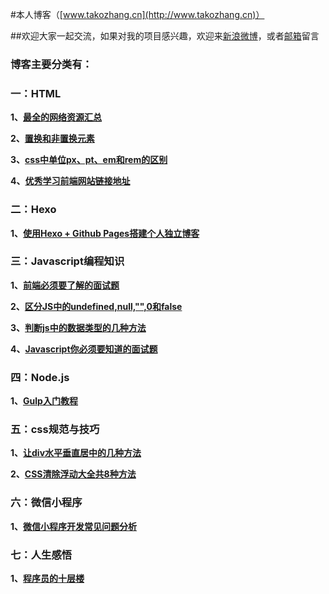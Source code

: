 #本人博客（[www.takozhang.cn](http://www.takozhang.cn)）

##欢迎大家一起交流，如果对我的项目感兴趣，欢迎来[新浪微博](http://weibo.com/dushaoxiaoxiao)，或者[邮箱](https://mail.qq.com/cgi-bin/frame_html?sid=eVZ4fON6PR70ZzJl&amp;r=d35b29a8d33fc0f1a0a468623ff38406)留言

### 博客主要分类有： ###
### 一：HTML ###
**1、[最全的网络资源汇总](http://www.takozhang.cn/2016/01/08/%E6%9C%80%E5%85%A8%E7%9A%84%E7%BD%91%E7%AB%99%E8%B5%84%E6%BA%90%E6%B1%87%E6%80%BB/)**

**2、[置换和非置换元素](http://www.takozhang.cn/2014/07/03/%E7%BD%AE%E6%8D%A2%E5%92%8C%E9%9D%9E%E7%BD%AE%E6%8D%A2%E5%85%83%E7%B4%A0/)**

**3、[css中单位px、pt、em和rem的区别](http://www.takozhang.cn/2013/08/03/css%E4%B8%AD%E5%8D%95%E4%BD%8Dpx%E3%80%81pt%E3%80%81em%E5%92%8Crem%E7%9A%84%E5%8C%BA%E5%88%AB/)**

**4、[优秀学习前端网站链接地址](http://www.takozhang.cn/2013/02/15/%E4%BC%98%E7%A7%80%E5%AD%A6%E4%B9%A0%E5%89%8D%E7%AB%AF%E7%BD%91%E7%AB%99/)**

### 二：Hexo ###
**1、[使用Hexo + Github Pages搭建个人独立博客](http://www.takozhang.cn/2012/06/12/Hexo+Github%20Pages%E6%90%AD%E5%BB%BA%E4%B8%AA%E4%BA%BA%E5%8D%9A%E5%AE%A2/)**

### 三：Javascript编程知识  ###
**1、[前端必须要了解的面试题](http://www.takozhang.cn/2015/01/21/%E5%89%8D%E7%AB%AF%E5%BF%85%E9%A1%BB%E8%A6%81%E4%BA%86%E8%A7%A3%E7%9A%84%E9%9D%A2%E8%AF%95%E9%A2%98/)**

**2、[区分JS中的undefined,null,"",0和false](http://www.takozhang.cn/2014/09/17/%E5%8C%BA%E5%88%86JS%E4%B8%AD%E7%9A%84undefined,null,,0%E5%92%8Cfalse/)**

**3、[判断js中的数据类型的几种方法](http://www.takozhang.cn/2014/09/11/%E5%88%A4%E6%96%ADjs%E4%B8%AD%E7%9A%84%E6%95%B0%E6%8D%AE%E7%B1%BB%E5%9E%8B%E7%9A%84%E5%87%A0%E7%A7%8D%E6%96%B9%E6%B3%95/)**

**4、[Javascript你必须要知道的面试题](http://www.takozhang.cn/2012/11/01/javascript%E4%BD%A0%E5%BF%85%E9%A1%BB%E8%A6%81%E7%9F%A5%E9%81%93%E7%9A%84%E9%9D%A2%E8%AF%95%E9%A2%98/)**

### 四：Node.js ###
**1、[Gulp入门教程](http://www.takozhang.cn/2014/04/09/Gulp%E5%85%A5%E9%97%A8%E6%95%99%E7%A8%8B/)**

### 五：css规范与技巧 ###
**1、[让div水平垂直居中的几种方法](http://www.takozhang.cn/2013/06/03/%E8%AE%A9div%E6%B0%B4%E5%B9%B3%E5%9E%82%E7%9B%B4%E5%B1%85%E4%B8%AD%E7%9A%84%E5%87%A0%E7%A7%8D%E6%96%B9%E6%B3%95/)**

**2、[CSS清除浮动大全共8种方法](http://www.takozhang.cn/2013/02/15/CSS%E6%B8%85%E9%99%A4%E6%B5%AE%E5%8A%A8%E5%A4%A7%E5%85%A8%E5%85%B18%E7%A7%8D%E6%96%B9%E6%B3%95/)**

### 六：微信小程序 ###
**1、[微信小程序开发常见问题分析](http://www.takozhang.cn/2016/10/07/%E5%BE%AE%E4%BF%A1%E5%B0%8F%E7%A8%8B%E5%BA%8F%E5%BC%80%E5%8F%91%E5%B8%B8%E8%A7%81%E9%97%AE%E9%A2%98%E5%88%86%E6%9E%90/)**

### 七：人生感悟 ###
**1、[程序员的十层楼](http://www.takozhang.cn/2014/09/19/%E7%A8%8B%E5%BA%8F%E5%91%98%E7%9A%84%E5%8D%81%E5%B1%82%E6%A5%BC/)**